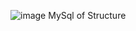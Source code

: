 ![image](https://github.com/user-attachments/assets/af8bd110-bd06-4f3a-8d35-ae99adfd82ca)
MySql of Structure 
